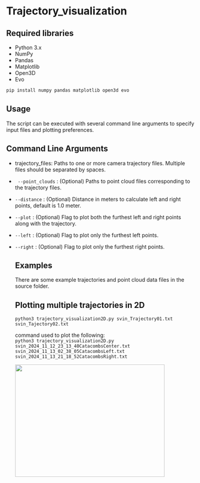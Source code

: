 # Trajectory_visualization
## Required libraries
- Python 3.x
- NumPy
- Pandas
- Matplotlib
- Open3D
- Evo
```bash command to install the required libraries
pip install numpy pandas matplotlib open3d evo
```
## Usage
The script can be executed with several command line arguments to specify input files and plotting preferences.
## Command Line Arguments
- trajectory_files: Paths to one or more camera trajectory files. Multiple files should be separated by spaces.
- ` --point_clouds` : (Optional) Paths to point cloud files corresponding to the trajectory files.
- `--distance` : (Optional) Distance in meters to calculate left and right points, default is 1.0 meter.
- `--plot` : (Optional) Flag to plot both the furthest left and right points along with the trajectory.
- `--left` : (Optional) Flag to plot only the furthest left points.
- `--right` : (Optional) Flag to plot only the furthest right points.

  ## Examples
  There are some example trajectories and point cloud data files in the source folder.
  ## Plotting multiple trajectories in 2D
  `python3 trajectory_visualization2D.py svin_Trajectory01.txt svin_Tajectory02.txt`

  command used to plot the following:   
  `python3 trajectory_visualization2D.py  svin_2024_11_12_23_13_40CatacombsCenter.txt svin_2024_11_13_02_38_05CatacombsLeft.txt svin_2024_11_13_21_18_52CatacombsRight.txt `

  <img src="https://github.com/user-attachments/assets/3c5e31f5-2a96-4e70-a292-c7cc1f64f054" width="400" height="300">
